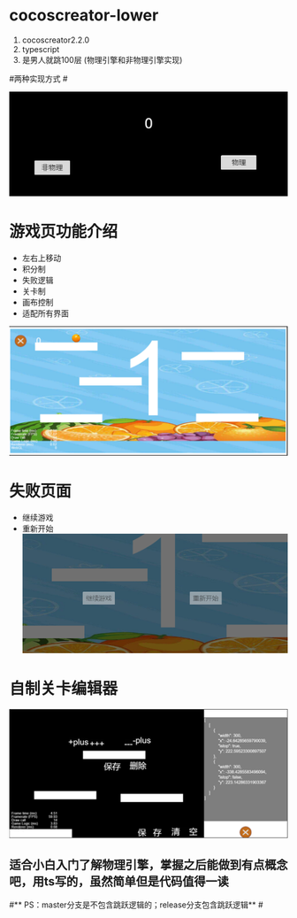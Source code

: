 # cocoscreator-lower
1. cocoscreator2.2.0    
1. typescript
1. 是男人就跳100层  (物理引擎和非物理引擎实现)


#两种实现方式 #

![avatar](/screenp/0.png)

# 游戏页功能介绍 #
 - 左右上移动
 - 积分制
 - 失败逻辑
 - 关卡制
 - 画布控制
 - 适配所有界面

![avatar](/screenp/1.png)

# 失败页面 #
 - 继续游戏
 - 重新开始
![avatar](/screenp/2.png) 
# 自制关卡编辑器 #
![avatar](/screenp/3.png) 



## 适合小白入门了解物理引擎，掌握之后能做到有点概念吧，用ts写的，虽然简单但是代码值得一读 ##

#** PS：master分支是不包含跳跃逻辑的；release分支包含跳跃逻辑** #